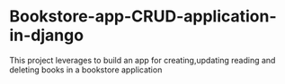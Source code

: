 # Bookstore-app-CRUD-application-in-django
This project leverages to build an app for creating,updating reading and deleting books in a bookstore application
